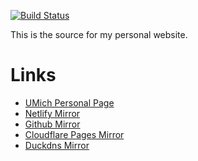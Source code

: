 [![Build Status](https://img.shields.io/drone/build/ebardelli/website?logo=drone&server=https%3A%2F%2Fdrone.pacbard.duckdns.org)](https://drone.pacbard.duckdns.org/ebardelli/website)

This is the source for my personal website.

# Links

- [UMich Personal Page](http://umich.edu/~bardelli/)
- [Netlify Mirror](https://bardelli.netlify.app)
- [Github Mirror](https://ebardelli.github.io)
- [Cloudflare Pages Mirror](https://bardelli.pages.dev/)
- [Duckdns Mirror](https://ebardelli.duckdns.org/)

